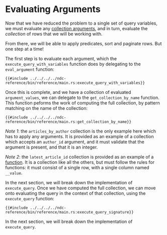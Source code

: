 # Evaluating Arguments

Now that we have reduced the problem to a single set of query variables, we must evaluate any [collection arguments](../../specification/queries/arguments.md), and in turn, evaluate the _collection_ of rows that we will be working with. 

From there, we will be able to apply predicates, sort and paginate rows. But one step at a time!

The first step is to evaluate each argument, which the `execute_query_with_variables` function does by delegating to the `eval_argument` function:

```rust,no_run,noplayground
{{#include ../../../../ndc-reference/bin/reference/main.rs:execute_query_with_variables}}
```

Once this is complete, and we have a collection of evaluated `argument_values`, we can delegate to the `get_collection_by_name` function. This function peforms the work of computing the full collection, by pattern matching on the name of the collection:

```rust,no_run,noplayground
{{#include ../../../../ndc-reference/bin/reference/main.rs:get_collection_by_name}}
```

_Note 1_: the `articles_by_author` collection is the only example here which has to apply any arguments. It is provided as an example of a collection which accepts an `author_id` argument, and it must validate that the argument is present, and that it is an integer.

_Note 2_: the `latest_article_id` collection is provided as an example of a [function](../../specification/schema/functions.md). It is a collection like all the others, but must follow the rules for functions: it must consist of a single row, with a single column named `__value`.

In the next section, we will break down the implementation of `execute_query`.
Once we have computed the full collection, we can move onto evaluating the query in the context of that collection, using the `execute_query` function:

```rust,no_run,noplayground
{{#include ../../../../ndc-reference/bin/reference/main.rs:execute_query_signature}}
```

In the next section, we will break down the implementation of `execute_query`.